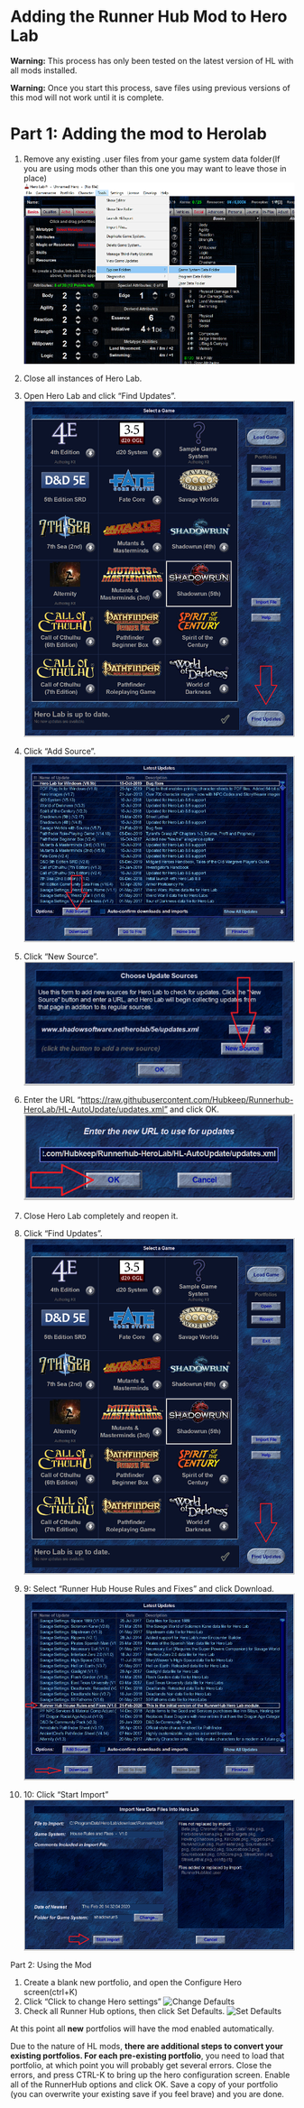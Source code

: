 # Adding the Runner Hub Mod to Hero Lab

**Warning:** This process has only been tested on the latest version of HL with all mods installed.
 
**Warning:** Once you start this process, save files using previous versions of this mod will not work until it is complete.

# Part 1: Adding the mod to Herolab

1. Remove any existing .user files from your game system data folder(If you are using mods other than this one you may want to leave those in place)
![](https://github.com/Hubkeep/Runnerhub-HeroLab/raw/HL-AutoUpdate/Step%209.png)
1. Close all instances of Hero Lab.

1. Open Hero Lab and click “Find Updates”.
![Find Updates](https://github.com/Hubkeep/Runnerhub-HeroLab/raw/HL-AutoUpdate/Step%201.png)
1. Click “Add Source”.
![Add Source](https://github.com/Hubkeep/Runnerhub-HeroLab/raw/HL-AutoUpdate/Step%202.png)
1. Click “New Source”.
![New Source](https://github.com/Hubkeep/Runnerhub-HeroLab/raw/HL-AutoUpdate/Step%203.png)

1. Enter the URL “https://raw.githubusercontent.com/Hubkeep/Runnerhub-HeroLab/HL-AutoUpdate/updates.xml” and click OK.
![Enter URL](https://github.com/Hubkeep/Runnerhub-HeroLab/raw/HL-AutoUpdate/Step%204.png)
1. Close Hero Lab completely and reopen it.
1. Click “Find Updates”.
![Find Updates](https://github.com/Hubkeep/Runnerhub-HeroLab/raw/HL-AutoUpdate/Step%201.png)

1. 9: Select “Runner Hub House Rules and Fixes” and click Download.
![Download](https://github.com/Hubkeep/Runnerhub-HeroLab/raw/HL-AutoUpdate/Step%207.png)

1. 10: Click “Start Import”
![Start Import](https://github.com/Hubkeep/Runnerhub-HeroLab/raw/HL-AutoUpdate/Step%208.png)



Part 2: Using the Mod

1. Create a blank new portfolio, and open the Configure Hero screen(ctrl+K)
1. Click “Click to change Hero settings”
![Change Defaults](https://github.com/Hubkeep/Runnerhub-HeroLab/raw/HL-AutoUpdate/Step%212.png)
1. Check all Runner Hub options, then click Set Defaults.
![Set Defaults](https://github.com/Hubkeep/Runnerhub-HeroLab/raw/HL-AutoUpdate/Step%213.png)

At this point all **new** portfolios will have the mod enabled automatically. 

Due to the nature of HL mods, **there are additional steps to convert your existing portfolios. For each pre-existing portfolio**, you need to load that portfolio, at which point you will probably get several errors. Close the errors, and press CTRL-K to bring up the hero configuration screen. Enable all of the RunnerHub options and click OK. Save a copy of your portfolio (you can overwrite your existing save if you feel brave) and you are done. 
